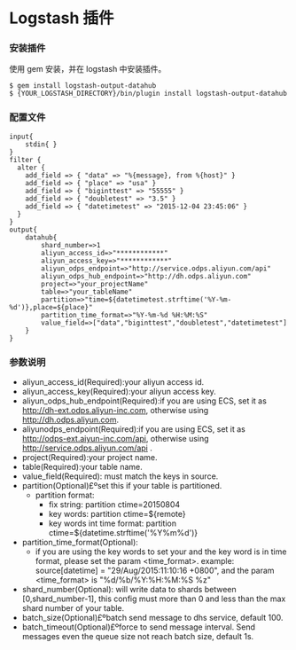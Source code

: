 # Logstash 插件


### 安装插件

使用 gem 安装，并在 logstash 中安装插件。

```
$ gem install logstash-output-datahub
$ {YOUR_LOGSTASH_DIRECTORY}/bin/plugin install logstash-output-datahub
```

### 配置文件

```
input{
	stdin{ }
}
filter {
  alter {
    add_field => { "data" => "%{message}, from %{host}" }
	add_field => { "place" => "usa" }
	add_field => { "biginttest" => "55555" }
	add_field => { "doubletest" => "3.5" }
	add_field => { "datetimetest" => "2015-12-04 23:45:06" }
  }
}
output{
	datahub{
		shard_number=>1
		aliyun_access_id=>"************"
		aliyun_access_key=>"************"
		aliyun_odps_endpoint=>"http://service.odps.aliyun.com/api"
		aliyun_odps_hub_endpoint=>"http://dh.odps.aliyun.com"
		project=>"your_projectName"
		table=>"your_tableName"
		partition=>"time=${datetimetest.strftime('%Y-%m-%d')},place=${place}"
		partition_time_format=>"%Y-%m-%d %H:%M:%S"	
		value_field=>["data","biginttest","doubletest","datetimetest"]
	}	
}
```

### 参数说明


- aliyun_access_id(Required):your aliyun access id.
- aliyun_access_key(Required):your aliyun access key.
- aliyun_odps_hub_endpoint(Required):if you are using ECS, set it as http://dh-ext.odps.aliyun-inc.com, otherwise using http://dh.odps.aliyun.com.
- aliyunodps_endpoint(Required):if you are using ECS, set it as http://odps-ext.aiyun-inc.com/api, otherwise using http://service.odps.aliyun.com/api .
- project(Required):your project name.
- table(Required):your table name.
- value_field(Required): must match the keys in source.
- partition(Optional)£ºset this if your table is partitioned.
    - partition format:
        - fix string: partition ctime=20150804
        - key words: partition ctime=${remote}
        - key words int time format: partition ctime=${datetime.strftime('%Y%m%d')}
- partition_time_format(Optional):
    - if you are using the key words to set your <partition> and the key word is in time format, please set the param <time_format>. example: source[datetime] = "29/Aug/2015:11:10:16 +0800", and the param <time_format> is "%d/%b/%Y:%H:%M:%S %z"
- shard_number(Optional): will write data to shards between [0,shard_number-1], this config must more than 0 and less than the max shard number of your table.
- batch_size(Optional)£ºbatch send message to dhs service, default 100.
- batch_timeout(Optional)£ºforce to send message interval. Send messages even the queue size not reach batch size, default 1s.
